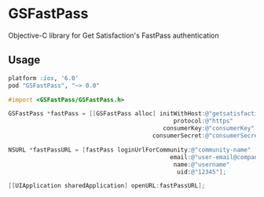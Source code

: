 # GSFastPass

Objective-C library for Get Satisfaction's FastPass authentication

## Usage

```ruby
platform :ios, '6.0'
pod "GSFastPass", "~> 0.0"
```

```objective-c
#import <GSFastPass/GSFastPass.h>
```

```objective-c
GSFastPass *fastPass = [[GSFastPass alloc] initWithHost:@"getsatisfaction.com"
                                               protocol:@"https"
                                            consumerKey:@"consumerKey"
                                         consumerSecret:@"consumerSecret"];

NSURL *fastPassURL = [fastPass loginUrlForCommunity:@"community-name"
                                              email:@"user-email@company.com"
                                               name:@"username"
                                                uid:@"12345"];

[[UIApplication sharedApplication] openURL:fastPassURL];
```
